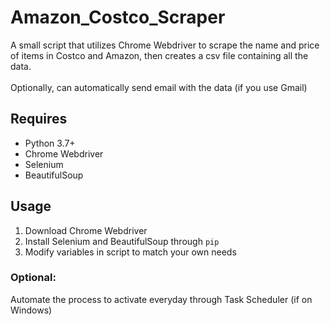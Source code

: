 # Amazon_Costco_Scraper

A small script that utilizes Chrome Webdriver to scrape the name and price of items in Costco and Amazon, then creates a csv file containing all the data.  
\
Optionally, can automatically send email with the data (if you use Gmail)

## Requires
* Python 3.7+
* Chrome Webdriver
* Selenium
* BeautifulSoup

## Usage
1. Download Chrome Webdriver
2. Install Selenium and BeautifulSoup through `pip`
3. Modify variables in script to match your own needs  

### Optional: 
Automate the process to activate everyday through Task Scheduler (if on Windows)
